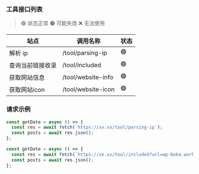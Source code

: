 ### 工具接口列表

> 🟢 状态正常
> 🟠 可能失效
> ❌ 无法使用

| **站点** | **调用名称**  | **状态** |
| -------- | ------------- | -------- |
| 解析 ip | /tool/parsing-ip | 🟢      |
| 查询当前链接收录 | /tool/included | 🟢      |
| 获取网站信息 | /tool/website-info | 🟢      |
| 获取网站icon | /tool/website-icon | 🟢      |

### 请求示例

```javascript
const getDate = async () => {
  const res = await fetch(`https://xx.xx/tool/parsing-ip`);
  const posts = await res.json();
};
```

```javascript
const getDate = async () => {
  const res = await fetch(`https://xx.xx/tool/included?url=wp-boke.work`);
  const posts = await res.json();
};
```